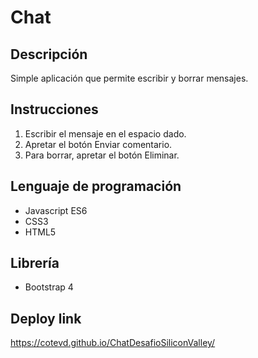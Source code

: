 # Chat
## Descripción
Simple aplicación que permite escribir y borrar mensajes.
## Instrucciones
1. Escribir el mensaje en el espacio dado.
2. Apretar el botón Enviar comentario.
3. Para borrar, apretar el botón Eliminar.
## Lenguaje de programación
* Javascript ES6
* CSS3
* HTML5
## Librería
* Bootstrap 4
## Deploy link
https://cotevd.github.io/ChatDesafioSiliconValley/

